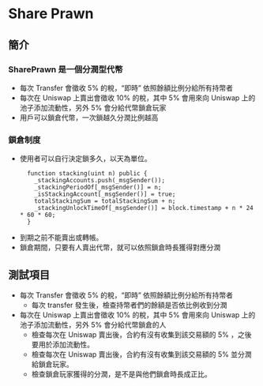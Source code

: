 # Share Prawn

## 簡介
### SharePrawn 是一個分潤型代幣
- 每次 Transfer 會徵收 5% 的稅，“即時” 依照餘額比例分給所有持幣者
- 每次在 Uniswap 上賣出會徵收 10% 的稅，其中 5% 會用來向 Uniswap 上的池子添加流動性，另外 5% 會分給代幣鎖倉玩家
- 用戶可以鎖倉代幣，一次鎖越久分潤比例越高

### 鎖倉制度
- 使用者可以自行決定鎖多久，以天為單位。
  ```solidity
    function stacking(uint n) public {
      _stackingAccounts.push(_msgSender());
      _stackingPeriodOf[_msgSender()] = n;
      _isStackingAccount[_msgSender()] = true;
      totalStackingSum = totalStackingSum + n;
      _stackingUnlockTimeOf[_msgSender()] = block.timestamp + n * 24 * 60 * 60;
    }
  ```
- 到期之前不能賣出或轉帳。
- 鎖倉期間，只要有人賣出代幣，就可以依照鎖倉時長獲得對應分潤

## 測試項目

- 每次 Transfer 會徵收 5% 的稅，“即時” 依照餘額比例分給所有持幣者
    - 每次 transfer 發生後，檢查持幣者們的餘額是否依比例收到分潤
- 每次在 Uniswap 上賣出會徵收 10% 的稅，其中 5% 會用來向 Uniswap 上的池子添加流動性，另外 5% 會分給代幣鎖倉的人
    - 檢查每次在 Uniswap 賣出後，合約有沒有收集到該交易額的 5% ，之後要用於添加流動性。
    - 檢查每次在 Uniswap 賣出後，合約有沒有收集到該交易額的 5% 並分潤給鎖倉玩家。
    - 檢查鎖倉玩家獲得的分潤，是不是與他們鎖倉時長成正比。
